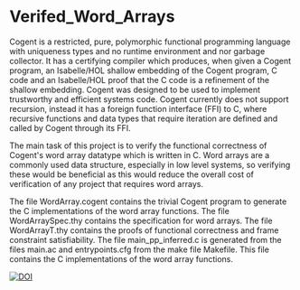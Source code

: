 # Verifed_Word_Arrays
Cogent is a restricted, pure, polymorphic functional programming language
with uniqueness types and no runtime environment and nor garbage
collector. It has a certifying compiler which produces, when given a Cogent
program, an Isabelle/HOL shallow embedding of the Cogent program, C code
and an Isabelle/HOL proof that the C code is a refinement of the shallow
embedding. Cogent was designed to be used to implement trustworthy and
efficient systems code. Cogent currently does not support recursion,
instead it has a foreign function interface (FFI) to C, where recursive
functions and data types that require iteration are defined and called by
Cogent through its FFI.

The main task of this project is to verify the functional correctness of
Cogent's word array datatype which is written in C.
Word arrays are a commonly used data structure, especially in low level
systems, so verifying these would be beneficial as this would reduce the
overall cost of verification of any project that requires word arrays.

The file WordArray.cogent contains the trivial Cogent program to generate the C implementations of the word array functions.
The file WordArraySpec.thy contains the specification for word arrays.
The file WordArrayT.thy contains the proofs of functional correctness and frame constraint satisfiability.
The file main_pp_inferred.c is generated from the files main.ac and entrypoints.cfg from the make file Makefile. This file contains the C implementations of the word array functions.

[![DOI](https://zenodo.org/badge/230601479.svg)](https://zenodo.org/badge/latestdoi/230601479)

